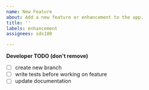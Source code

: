 ```yaml
---
name: New Feature
about: Add a new feature or enhancement to the app.
title: ''
labels: enhancement
assignees: sds100

---
```


**Developer TODO (don't remove)**
- [ ] create new branch
- [ ] write tests before working on feature
- [ ] update documentation
